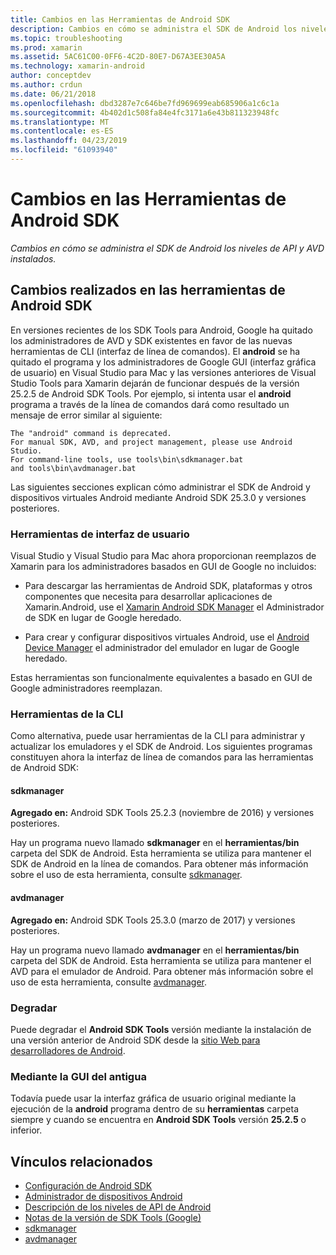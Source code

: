 ```yaml
---
title: Cambios en las Herramientas de Android SDK
description: Cambios en cómo se administra el SDK de Android los niveles de API y AVD instalados.
ms.topic: troubleshooting
ms.prod: xamarin
ms.assetid: 5AC61C00-0FF6-4C2D-80E7-D67A3EE30A5A
ms.technology: xamarin-android
author: conceptdev
ms.author: crdun
ms.date: 06/21/2018
ms.openlocfilehash: dbd3287e7c646be7fd969699eab685906a1c6c1a
ms.sourcegitcommit: 4b402d1c508fa84e4fc3171a6e43b811323948fc
ms.translationtype: MT
ms.contentlocale: es-ES
ms.lasthandoff: 04/23/2019
ms.locfileid: "61093940"
---
```

# <a name="changes-to-the-android-sdk-tooling"></a>Cambios en las Herramientas de Android SDK

_Cambios en cómo se administra el SDK de Android los niveles de API y AVD instalados._

## <a name="changes-to-android-sdk-tooling"></a>Cambios realizados en las herramientas de Android SDK

En versiones recientes de los SDK Tools para Android, Google ha quitado los administradores de AVD y SDK existentes en favor de las nuevas herramientas de CLI (interfaz de línea de comandos). El **android** se ha quitado el programa y los administradores de Google GUI (interfaz gráfica de usuario) en Visual Studio para Mac y las versiones anteriores de Visual Studio Tools para Xamarin dejarán de funcionar después de la versión 25.2.5 de Android SDK Tools. Por ejemplo, si intenta usar el **android** programa a través de la línea de comandos dará como resultado un mensaje de error similar al siguiente:

```shell
The "android" command is deprecated.
For manual SDK, AVD, and project management, please use Android Studio.
For command-line tools, use tools\bin\sdkmanager.bat
and tools\bin\avdmanager.bat
```

Las siguientes secciones explican cómo administrar el SDK de Android y dispositivos virtuales Android mediante Android SDK 25.3.0 y versiones posteriores.

### <a name="ui-tools"></a>Herramientas de interfaz de usuario

Visual Studio y Visual Studio para Mac ahora proporcionan reemplazos de Xamarin para los administradores basados en GUI de Google no incluidos:

-   Para descargar las herramientas de Android SDK, plataformas y otros componentes que necesita para desarrollar aplicaciones de Xamarin.Android, use el [Xamarin Android SDK Manager](~/android/get-started/installation/android-sdk.md) el Administrador de SDK en lugar de Google heredado.

-   Para crear y configurar dispositivos virtuales Android, use el [Android Device Manager](~/android/get-started/installation/android-emulator/device-manager.md) el administrador del emulador en lugar de Google heredado.

Estas herramientas son funcionalmente equivalentes a basado en GUI de Google administradores reemplazan.

### <a name="cli-tools"></a>Herramientas de la CLI

Como alternativa, puede usar herramientas de la CLI para administrar y actualizar los emuladores y el SDK de Android. Los siguientes programas constituyen ahora la interfaz de línea de comandos para las herramientas de Android SDK:

#### <a name="sdkmanager"></a>sdkmanager

**Agregado en:** Android SDK Tools 25.2.3 (noviembre de 2016) y versiones posteriores.

Hay un programa nuevo llamado **sdkmanager** en el **herramientas/bin** carpeta del SDK de Android. Esta herramienta se utiliza para mantener el SDK de Android en la línea de comandos. Para obtener más información sobre el uso de esta herramienta, consulte [sdkmanager](https://developer.android.com/studio/command-line/sdkmanager.html).

#### <a name="avdmanager"></a>avdmanager

**Agregado en:** Android SDK Tools 25.3.0 (marzo de 2017) y versiones posteriores.

Hay un programa nuevo llamado **avdmanager** en el **herramientas/bin** carpeta del SDK de Android. Esta herramienta se utiliza para mantener el AVD para el emulador de Android. Para obtener más información sobre el uso de esta herramienta, consulte [avdmanager](https://developer.android.com/studio/command-line/avdmanager.html).

### <a name="downgrading"></a>Degradar

Puede degradar el **Android SDK Tools** versión mediante la instalación de una versión anterior de Android SDK desde la [sitio Web para desarrolladores de Android](https://developer.android.com/studio/index.html).

### <a name="using-the-old-gui"></a>Mediante la GUI del antigua

Todavía puede usar la interfaz gráfica de usuario original mediante la ejecución de la **android** programa dentro de su **herramientas** carpeta siempre y cuando se encuentra en **Android SDK Tools** versión **25.2.5**  o inferior.


## <a name="related-links"></a>Vínculos relacionados

- [Configuración de Android SDK](~/android/get-started/installation/android-sdk.md)
- [Administrador de dispositivos Android](~/android/get-started/installation/android-emulator/device-manager.md)
- [Descripción de los niveles de API de Android](~/android/app-fundamentals/android-api-levels.md)
- [Notas de la versión de SDK Tools (Google)](https://developer.android.com/studio/releases/sdk-tools.html)
- [sdkmanager](https://developer.android.com/studio/command-line/sdkmanager.html)
- [avdmanager](https://developer.android.com/studio/command-line/avdmanager.html)
